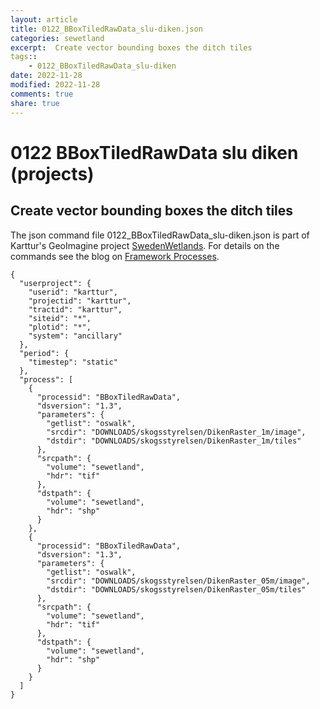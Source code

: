 ```yaml
---
layout: article
title: 0122_BBoxTiledRawData_slu-diken.json
categories: sewetland
excerpt:  Create vector bounding boxes the ditch tiles 
tags:: 
    - 0122_BBoxTiledRawData_slu-diken
date: 2022-11-28
modified: 2022-11-28
comments: true
share: true
---
```


# 0122 BBoxTiledRawData slu diken (projects)

##  Create vector bounding boxes the ditch tiles 

The json command file <span class='file'>0122_BBoxTiledRawData_slu-diken.json</span> is part of Karttur's GeoImagine project [<span class='project'>SwedenWetlands</span>](https://karttur.github.io/geoimagine03-proj-wetland-se/index.html). For details on the commands see the blog on [Framework Processes](https://karttur.github.io/geoimagine03-docs-procpack/).

```
{
  "userproject": {
    "userid": "karttur",
    "projectid": "karttur",
    "tractid": "karttur",
    "siteid": "*",
    "plotid": "*",
    "system": "ancillary"
  },
  "period": {
    "timestep": "static"
  },
  "process": [
    {
      "processid": "BBoxTiledRawData",
      "dsversion": "1.3",
      "parameters": {
        "getlist": "oswalk",
        "srcdir": "DOWNLOADS/skogsstyrelsen/DikenRaster_1m/image",
        "dstdir": "DOWNLOADS/skogsstyrelsen/DikenRaster_1m/tiles"
      },
      "srcpath": {
        "volume": "sewetland",
        "hdr": "tif"
      },
      "dstpath": {
        "volume": "sewetland",
        "hdr": "shp"
      }
    },
    {
      "processid": "BBoxTiledRawData",
      "dsversion": "1.3",
      "parameters": {
        "getlist": "oswalk",
        "srcdir": "DOWNLOADS/skogsstyrelsen/DikenRaster_05m/image",
        "dstdir": "DOWNLOADS/skogsstyrelsen/DikenRaster_05m/tiles"
      },
      "srcpath": {
        "volume": "sewetland",
        "hdr": "tif"
      },
      "dstpath": {
        "volume": "sewetland",
        "hdr": "shp"
      }
    }
  ]
}
```
